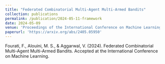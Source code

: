```yaml
---
title: "Federated Combinatorial Multi-Agent Multi-Armed Bandits"
collection: publications
permalink: /publication/2024-05-11-framework
date: 2024-05-09
venue: 'Proceedings of the International Conference on Machine Learning'
paperurl: 'https://arxiv.org/abs/2405.05950'
---
```

Fourati, F., Alouini, M. S., & Aggarwal, V. (2024). Federated Combinatorial Multi-Agent Multi-Armed Bandits. Accepted at the International Conference on Machine Learning.